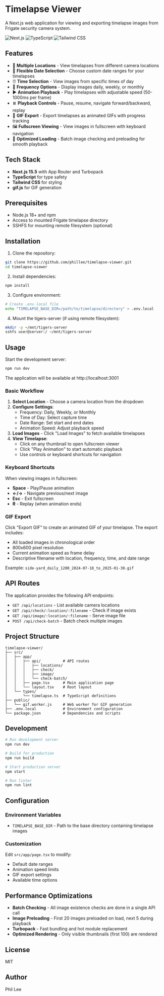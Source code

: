 # Timelapse Viewer

A Next.js web application for viewing and exporting timelapse images from Frigate security camera system.

![Next.js](https://img.shields.io/badge/Next.js-15.5-black)
![TypeScript](https://img.shields.io/badge/TypeScript-5.0-blue)
![Tailwind CSS](https://img.shields.io/badge/Tailwind-4.0-38B2AC)

## Features

- 📍 **Multiple Locations** - View timelapses from different camera locations
- 📅 **Flexible Date Selection** - Choose custom date ranges for your timelapses
- ⏰ **Time Selection** - View images from specific times of day
- 🔄 **Frequency Options** - Display images daily, weekly, or monthly
- ▶️ **Animation Playback** - Play timelapses with adjustable speed (50-1000ms per frame)
- ⏸️ **Playback Controls** - Pause, resume, navigate forward/backward, replay
- 📸 **GIF Export** - Export timelapses as animated GIFs with progress tracking
- 🖼️ **Fullscreen Viewing** - View images in fullscreen with keyboard navigation
- 🚀 **Optimized Loading** - Batch image checking and preloading for smooth playback

## Tech Stack

- **Next.js 15.5** with App Router and Turbopack
- **TypeScript** for type safety
- **Tailwind CSS** for styling
- **gif.js** for GIF generation

## Prerequisites

- Node.js 18+ and npm
- Access to mounted Frigate timelapse directory
- SSHFS for mounting remote filesystem (optional)

## Installation

1. Clone the repository:
```bash
git clone https://github.com/phillee/timelapse-viewer.git
cd timelapse-viewer
```

2. Install dependencies:
```bash
npm install
```

3. Configure environment:
```bash
# Create .env.local file
echo "TIMELAPSE_BASE_DIR=/path/to/timelapse/directory" > .env.local
```

4. Mount the tigers-server (if using remote filesystem):
```bash
mkdir -p ~/mnt/tigers-server
sshfs user@server:/ ~/mnt/tigers-server
```

## Usage

Start the development server:
```bash
npm run dev
```

The application will be available at http://localhost:3001

### Basic Workflow

1. **Select Location** - Choose a camera location from the dropdown
2. **Configure Settings**:
   - Frequency: Daily, Weekly, or Monthly
   - Time of Day: Select capture time
   - Date Range: Set start and end dates
   - Animation Speed: Adjust playback speed
3. **Load Images** - Click "Load Images" to fetch available timelapses
4. **View Timelapse**:
   - Click on any thumbnail to open fullscreen viewer
   - Click "Play Animation" to start automatic playback
   - Use controls or keyboard shortcuts for navigation

### Keyboard Shortcuts

When viewing images in fullscreen:
- **Space** - Play/Pause animation
- **←/→** - Navigate previous/next image
- **Esc** - Exit fullscreen
- **R** - Replay (when animation ends)

### GIF Export

Click "Export GIF" to create an animated GIF of your timelapse. The export includes:
- All loaded images in chronological order
- 800x600 pixel resolution
- Current animation speed as frame delay
- Descriptive filename with location, frequency, time, and date range

Example: `side-yard_daily_1200_2024-07-18_to_2025-01-30.gif`

## API Routes

The application provides the following API endpoints:

- `GET /api/locations` - List available camera locations
- `GET /api/check/:location/:filename` - Check if image exists
- `GET /api/image/:location/:filename` - Serve image file
- `POST /api/check-batch` - Batch check multiple images

## Project Structure

```
timelapse-viewer/
├── src/
│   ├── app/
│   │   ├── api/          # API routes
│   │   │   ├── locations/
│   │   │   ├── check/
│   │   │   ├── image/
│   │   │   └── check-batch/
│   │   ├── page.tsx      # Main application page
│   │   └── layout.tsx    # Root layout
│   └── types/
│       └── timelapse.ts  # TypeScript definitions
├── public/
│   └── gif.worker.js     # Web worker for GIF generation
├── .env.local            # Environment configuration
└── package.json          # Dependencies and scripts
```

## Development

```bash
# Run development server
npm run dev

# Build for production
npm run build

# Start production server
npm start

# Run linter
npm run lint
```

## Configuration

### Environment Variables

- `TIMELAPSE_BASE_DIR` - Path to the base directory containing timelapse images

### Customization

Edit `src/app/page.tsx` to modify:
- Default date ranges
- Animation speed limits
- GIF export settings
- Available time options

## Performance Optimizations

- **Batch Checking** - All image existence checks are done in a single API call
- **Image Preloading** - First 20 images preloaded on load, next 5 during playback
- **Turbopack** - Fast bundling and hot module replacement
- **Optimized Rendering** - Only visible thumbnails (first 100) are rendered

## License

MIT

## Author

Phil Lee
